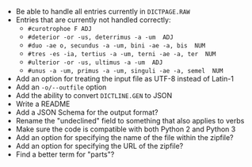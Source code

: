 - Be able to handle all entries currently in `DICTPAGE.RAW`
- Entries that are currently not handled correctly:
    - `#curotrophoe F ADJ`
    - `#deterior -or -us, deterrimus -a -um  ADJ`
    - `#duo -ae o, secundus -a -um, bini -ae -a, bis  NUM`
    - `#tres -es -ia, tertius -a -um, terni -ae -a, ter  NUM`
    - `#ulterior -or -us, ultimus -a -um  ADJ`
    - `#unus -a -um, primus -a -um, singuli -ae -a, semel  NUM`
- Add an option for treating the input file as UTF-8 instead of Latin-1
- Add an `-o/--outfile` option
- Add the ability to convert `DICTLINE.GEN` to JSON
- Write a README
- Add a JSON Schema for the output format?
- Rename the "undeclined" field to something that also applies to verbs
- Make sure the code is compatible with both Python 2 and Python 3
- Add an option for specifying the name of the file within the zipfile?
- Add an option for specifying the URL of the zipfile?
- Find a better term for "parts"?
